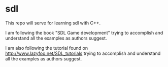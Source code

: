 # sdl
This repo will serve for learning sdl with C++.

I am following the book "SDL Game development" trying to accomplish and understand all the examples as authors suggest.

I am also following the tutorial found on http://www.lazyfoo.net/SDL_tutorials trying to accomplish and understand all the examples as authors suggest.
